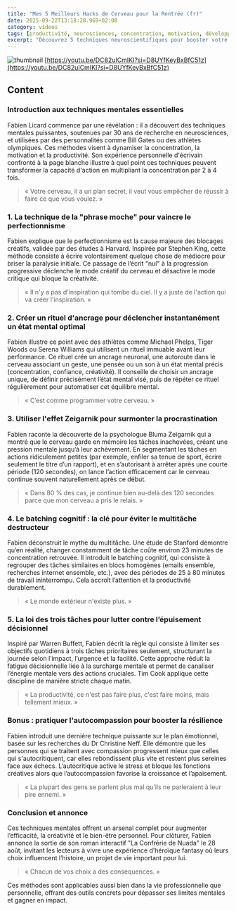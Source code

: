 ```yaml
---
title: "Mes 5 Meilleurs Hacks de Cerveau pour la Rentrée (fr)"
date: 2025-09-22T13:18:28.969+02:00
category: videos
tags: [productivité, neurosciences, concentration, motivation, développement personnel, techniques mentales, créativité, efficacité, gestion du temps, autocompassion]
excerpt: "Découvrez 5 techniques neuroscientifiques pour booster votre concentration, vaincre la procrastination, structurer votre travail et améliorer votre bien-être mental."
---
```


![thumbnail](https://i.ytimg.com/vi/DC82uICmIKI/maxresdefault.jpg)
[https://youtu.be/DC82uICmIKI?si=D8UYfKeyBxBfC51z](https://youtu.be/DC82uICmIKI?si=D8UYfKeyBxBfC51z)

<!--- My thoughts -->

## Content

### Introduction aux techniques mentales essentielles
Fabien Licard commence par une révélation : il a découvert des techniques mentales puissantes, soutenues par 30 ans de recherche en neurosciences, et utilisées par des personnalités comme Bill Gates ou des athlètes olympiques. Ces méthodes visent à dynamiser la concentration, la motivation et la productivité. Son expérience personnelle d'écrivain confronté à la page blanche illustre à quel point ces techniques peuvent transformer la capacité d'action en multipliant la concentration par 2 à 4 fois.
> « Votre cerveau, il a un plan secret, il veut vous empêcher de réussir à faire ce que vous voulez. »

### 1. La technique de la "phrase moche" pour vaincre le perfectionnisme
Fabien explique que le perfectionnisme est la cause majeure des blocages créatifs, validée par des études à Harvard. Inspirée par Stephen King, cette méthode consiste à écrire volontairement quelque chose de médiocre pour briser la paralysie initiale. Ce passage de l’écrit "nul" à la progression progressive déclenche le mode créatif du cerveau et désactive le mode critique qui bloque la créativité.
> « Il n'y a pas d'inspiration qui tombe du ciel. Il y a juste de l'action qui va créer l'inspiration. »

### 2. Créer un rituel d'ancrage pour déclencher instantanément un état mental optimal
Fabien illustre ce point avec des athlètes comme Michael Phelps, Tiger Woods ou Serena Williams qui utilisent un rituel immuable avant leur performance. Ce rituel crée un ancrage neuronal, une autoroute dans le cerveau associant un geste, une pensée ou un son à un état mental précis (concentration, confiance, créativité). Il conseille de choisir un ancrage unique, de définir précisément l’état mental visé, puis de répéter ce rituel régulièrement pour automatiser cet équilibre mental.
> « C’est comme programmer votre cerveau. »

### 3. Utiliser l'effet Zeigarnik pour surmonter la procrastination
Fabien raconte la découverte de la psychologue Bluma Zeigarnik qui a montré que le cerveau garde en mémoire les tâches inachevées, créant une pression mentale jusqu’à leur achèvement. En segmentant les tâches en actions ridiculement petites (par exemple, enfiler sa tenue de sport, écrire seulement le titre d’un rapport), et en s’autorisant à arrêter après une courte période (120 secondes), on lance l’action efficacement car le cerveau continue souvent naturellement après ce début.
> « Dans 80 % des cas, je continue bien au-delà des 120 secondes parce que mon cerveau a pris le relais. »

### 4. Le batching cognitif : la clé pour éviter le multitâche destructeur
Fabien déconstruit le mythe du multitâche. Une étude de Stanford démontre qu’en réalité, changer constamment de tâche coûte environ 23 minutes de concentration retrouvée. Il introduit le batching cognitif, qui consiste à regrouper des tâches similaires en blocs homogènes (emails ensemble, recherches internet ensemble, etc.), avec des périodes de 25 à 80 minutes de travail ininterrompu. Cela accroît l’attention et la productivité durablement.
> « Le monde extérieur n'existe plus. »

### 5. La loi des trois tâches pour lutter contre l’épuisement décisionnel
Inspiré par Warren Buffett, Fabien décrit la règle qui consiste à limiter ses objectifs quotidiens à trois tâches prioritaires seulement, structurant la journée selon l’impact, l’urgence et la facilité. Cette approche réduit la fatigue décisionnelle liée à la surcharge mentale et permet de canaliser l’énergie mentale vers des actions cruciales. Tim Cook applique cette discipline de manière stricte chaque matin.
> « La productivité, ce n'est pas faire plus, c'est faire moins, mais tellement mieux. »

### Bonus : pratiquer l'autocompassion pour booster la résilience
Fabien introduit une dernière technique puissante sur le plan émotionnel, basée sur les recherches du Dr Christine Neff. Elle démontre que les personnes qui se traitent avec compassion progressent mieux que celles qui s'autocritiquent, car elles rebondissent plus vite et restent plus sereines face aux échecs. L’autocritique active le stress et bloque les fonctions créatives alors que l’autocompassion favorise la croissance et l’apaisement.
> « La plupart des gens se parlent plus mal qu’ils ne parleraient à leur pire ennemi. »

### Conclusion et annonce
Ces techniques mentales offrent un arsenal complet pour augmenter l’efficacité, la créativité et le bien-être personnel. Pour clôturer, Fabien annonce la sortie de son roman interactif "La Confrérie de Nuada" le 28 août, invitant les lecteurs à vivre une expérience d’héroïque fantasy où leurs choix influencent l’histoire, un projet de vie important pour lui.

> « Chacun de vos choix a des conséquences. »

Ces méthodes sont applicables aussi bien dans la vie professionnelle que personnelle, offrant des outils concrets pour dépasser ses limites mentales et gagner en impact.

